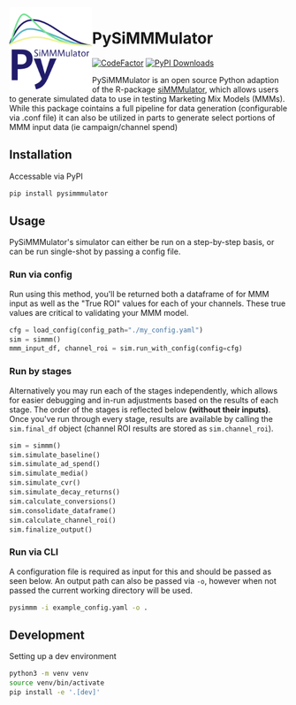 <img align="left" src="PySiMMMulator_logo.png" alt="logo" width="150"/>

# PySiMMMulator

[![CodeFactor](https://www.codefactor.io/repository/github/ryanaugust/pysimmmulator/badge)](https://www.codefactor.io/repository/github/ryanaugust/pysimmmulator)
[![PyPI Downloads](https://img.shields.io/pypi/dm/pysimmmulator.svg?label=PyPI%20downloads)](
https://pypi.org/project/pysimmmulator/)

PySiMMMulator is an open source Python adaption of the R-package [siMMMulator](https://github.com/facebookexperimental/siMMMulator), which allows users to generate simulated data to use in testing Marketing Mix Models (MMMs).
While this package cointains a full pipeline for data generation (configurable via .conf file) it can also be utilized in parts to generate select portions of MMM input data (ie campaign/channel spend)

## Installation

Accessable via PyPI

```bash
pip install pysimmmulator
```

## Usage

PySiMMMulator's simulator can either be run on a step-by-step basis, or can be run single-shot by passing a config file.

### Run via config

Run using this method, you'll be returned both a dataframe of for MMM input as well as the "True ROI" values for each of your channels. These true values are critical to validating your MMM model.

```python
cfg = load_config(config_path="./my_config.yaml")
sim = simmm()
mmm_input_df, channel_roi = sim.run_with_config(config=cfg)
```

### Run by stages

Alternatively you may run each of the stages independently, which allows for easier debugging and in-run adjustments based on the results of each stage. The order of the stages is reflected below **(without their inputs)**. Once you've run through every stage, results are available by calling the `sim.final_df` object (channel ROI results are stored as `sim.channel_roi`).

```python
sim = simmm()
sim.simulate_baseline()
sim.simulate_ad_spend()
sim.simulate_media()
sim.simulate_cvr()
sim.simulate_decay_returns()
sim.calculate_conversions()
sim.consolidate_dataframe()
sim.calculate_channel_roi()
sim.finalize_output()
```

### Run via CLI

A configuration file is required as input for this and should be passed as seen below. An output path can also be passed via `-o`, however when not passed the current working directory will be used.

```bash
pysimmm -i example_config.yaml -o .
```

## Development

Setting up a dev environment

```bash
python3 -m venv venv
source venv/bin/activate
pip install -e '.[dev]'
```
